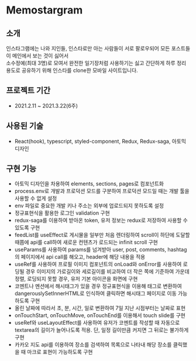 # Memostargram


## 소개

인스타그램에는 나와 지인들, 인스타로만 아는 사람들이 서로 팔로우되어 모든 포스트들이 메인에서 보는 것이 싫어서<br/>
소수정예(최대 3명)로 모여서 완전한 일기장처럼 사용하기는 싫고 간단하게 하루 정리 용도로 공유하기 위해 인스타를 clone한 모바일 사이트입니다.

## 프로젝트 기간
- 2021.2.11 ~ 2021.3.22(6주)

## 사용된 기술
- React(hook), typescript, styled-component, Redux, Redux-saga, 아토믹 디자인

## 구현 기능

- 아토믹 디자인을 차용하여 elements, sections, pages로 컴포넌트화
- process.env로 개발과 프로덕션 모드를 구분하여 프로덕션 모드일 때는 개발 툴을 사용할 수 없게 설정
- env 파일로 중요한 개발 키나 주소는 외부에 업로드되지 못하도록 설정
- 정규표현식을 활용한 로그인 validation 구현
- redux-saga를 이용하여 받아온 token, 유저 정보는 redux로 저장하여 사용할 수 있도록 구현
- feedList를 useEffect로 게시물을 일부만 처음 렌더링하여 scroll이 하단에 도달할 때쯤에 api를 call하여 새로운 컨텐츠가 로드되는 infinit scroll 구현
- useParams를 사용하여 params를 넘겨받아 user, post, comments, hashtag의 페이지에서 api call를 해오고, header에 해당 내용을 적용
- useRef를 사용하여 프로필 이미지 컴포넌트의 onLoad와 onError를 사용하여 로딩될 경우 이미지의 가로길이와 세로길이를 비교하여 더 작은 쪽에 기준하여 가운데 정렬, 로딩되지 못할 경우, 유저 기본 아이콘을 화면에 구현
- 코멘트나 멘션에서 해시태그가 있을 경우 정규표현식을 이용해 태그로 변환하여 dangerouslySetInnerHTML로 인식하여 클릭하면 해시태그 페이지로 이동 가능하도록 구현
- 올린 날짜에 따라서 초, 분, 시간, 일로 변환하여 7일 지난 시점부터는 날짜로 표현
- onTouchStart, onTouchMove, onTouchEnd를 이용해서 touch slide를 구현
- useRef와 useLayoutEffect를 사용하여 유저가 코멘트를 작성할 때 자동으로 textarea의 길이가 늘어나도록 적용. 단, 일정 길이만큼 커지면 그 뒤로는 불가하게 구현
- 카카오 지도 api를 이용하여 장소를 검색하여 목록으로 나타내 해당 장소를 클릭했을 때 마크로 표현이 가능하도록 구현

